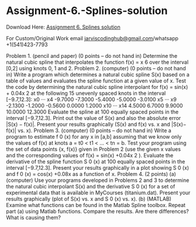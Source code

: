 # Assignment-6.-Splines-solution

Download Here: [Assignment 6. Splines solution](https://jarviscodinghub.com/assignment/assignment-6-splines-solution/)

For Custom/Original Work email jarviscodinghub@gmail.com/whatsapp +1(541)423-7793

Problem 1. (pencil and paper) (0 points – do not hand in)
Determine the natural cubic spline that interpolates the function f(x) = x
6 over the interval [0,2] using knots 0, 1 and 2.
Problem 2. (computer) (0 points – do not hand in)
Write a program which determines a natural cubic spline S(x) based on a table of values
and evaluates the spline function at a given value of x. Test the code by determining the
natural cubic spline interpolant for f(x) = sin(x) + 0.04x
2
at the following 15 unevenly
spaced knots in the interval [−9.7,12.3]:
x0 ··· x4 -9.7000 -7.3000 -5.4000 -5.0000 -3.0100
x5 ··· x9 -2.1300 -1.2000 -0.5600 0.0000 1.2000
x10 ··· x14 4.5000 6.7000 9.9000 10.0000 12.3000
Evaluate the spline at 100 equally spaced points in the interval [−9.7,12.3]. Print out the
value of S(x) and also the absolute error |S(x) − f(x)|. Present your results graphically
(S(x) and f(x) vs. x and |S(x)− f(x)| vs. x).
Problem 3. (computer) (0 points – do not hand in)
Write a program to estimate f
0
(x) for any x in [a,b] assuming that we know only the
values of f(x) at knots a = t0 < t1 < ... < tn = b. Test your program using the set of data points {x, f(x)} given in Problem 2 (use the given x values and the corresponding values of f(x) = sin(x) +0.04x 2 ). Evaluate the derivative of the spline function S 0 (x) at 100 equally spaced points in the interval [−9.7,12.3]. Present your results graphically in a plot showing S 0 (x) and f 0 (x) = cos(x) +0.08x as a function of x. Problem 4. (2 points) (a) (computer) Use your programs developed in Problems 2 and 3 to determine the natural cubic interpolant S(x) and the derivative S 0 (x) for a set of experimental data that is available in MyCourses (titanium.dat). Present your results graphically (plot of S(x) vs. x and S 0 (x) vs. x). (b) (MATLAB) Examine what functions can be found in the Matlab Spline toolbox. Repeat part (a) using Matlab functions. Compare the results. Are there differences? What is causing them?
